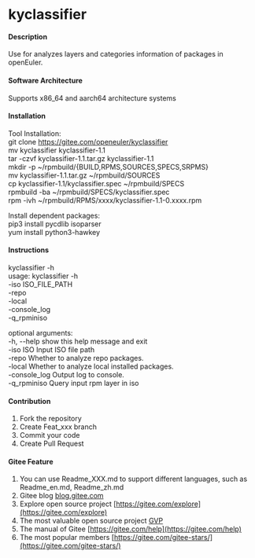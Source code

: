 # kyclassifier

#### Description
Use for analyzes layers and categories information of packages in openEuler.

#### Software Architecture
Supports x86_64 and aarch64 architecture systems

#### Installation

Tool Installation:<br>
git clone https://gitee.com/openeuler/kyclassifier<br>
mv kyclassifier kyclassifier-1.1<br>
tar -czvf kyclassifier-1.1.tar.gz kyclassifier-1.1<br>
mkdir -p ~/rpmbuild/{BUILD,RPMS,SOURCES,SPECS,SRPMS}<br>
mv kyclassifier-1.1.tar.gz ~/rpmbuild/SOURCES<br>
cp kyclassifier-1.1/kyclassifier.spec ~/rpmbuild/SPECS<br>
rpmbuild -ba ~/rpmbuild/SPECS/kyclassifier.spec<br>
rpm -ivh ~/rpmbuild/RPMS/xxxx/kyclassifier-1.1-0.xxxx.rpm<br>

Install dependent packages:<br>
pip3 install pycdlib isoparser<br>
yum install python3-hawkey<br>

#### Instructions

kyclassifier -h<br>
usage: kyclassifier -h<br>
                    -iso  ISO_FILE_PATH<br>
                    -repo<br>
                    -local<br>
                    -console_log<br>
                    -q_rpminiso<br>

optional arguments:<br>
  -h, --help  show this help message and exit<br>
  -iso ISO    Input ISO file path<br>
  -repo       Whether to analyze repo packages.<br>
  -local      Whether to analyze local installed packages.<br>
  -console_log  Output log to console.<br>
  -q_rpminiso   Query input rpm layer in iso<br>


#### Contribution

1.  Fork the repository
2.  Create Feat_xxx branch
3.  Commit your code
4.  Create Pull Request


#### Gitee Feature

1.  You can use Readme\_XXX.md to support different languages, such as Readme\_en.md, Readme\_zh.md
2.  Gitee blog [blog.gitee.com](https://blog.gitee.com)
3.  Explore open source project [https://gitee.com/explore](https://gitee.com/explore)
4.  The most valuable open source project [GVP](https://gitee.com/gvp)
5.  The manual of Gitee [https://gitee.com/help](https://gitee.com/help)
6.  The most popular members  [https://gitee.com/gitee-stars/](https://gitee.com/gitee-stars/)
